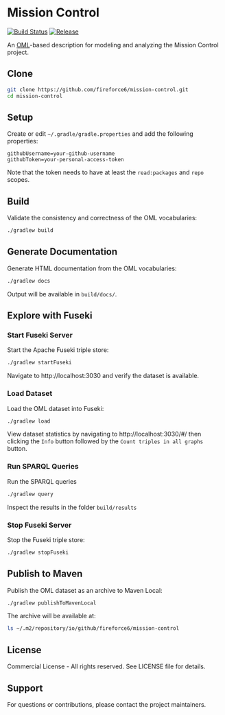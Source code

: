 # Mission Control

[![Build Status](https://github.com/fireforce6-f25/mission-control/actions/workflows/ci.yml/badge.svg)](https://github.com/fireforce6-f25/mission-control/actions/workflows/ci.yml)
[![Release](https://img.shields.io/github/v/release/fireforce6-f25/mission-control?label=Release)](https://github.com/fireforce6-f25/mission-control/releases/latest)


An [OML](https://github.com/opencaesar/oml)-based description for modeling and analyzing the Mission Control project.

## Clone

```bash
git clone https://github.com/fireforce6/mission-control.git
cd mission-control
```

## Setup

Create or edit `~/.gradle/gradle.properties` and add the following properties:

```properties
githubUsername=your-github-username
githubToken=your-personal-access-token
```

Note that the token needs to have at least the `read:packages` and `repo` scopes.

## Build

Validate the consistency and correctness of the OML vocabularies:

```bash
./gradlew build
```

## Generate Documentation

Generate HTML documentation from the OML vocabularies:

```bash
./gradlew docs
```

Output will be available in `build/docs/`.

## Explore with Fuseki

### Start Fuseki Server

Start the Apache Fuseki triple store:

```bash
./gradlew startFuseki
```

Navigate to http://localhost:3030 and verify the dataset is available.

### Load Dataset

Load the OML dataset into Fuseki:

```bash
./gradlew load
```

View dataset statistics by navigating to http://localhost:3030/#/ then clicking the `Info` button followed by the `Count triples in all graphs` button.

### Run SPARQL Queries

Run the SPARQL queries

```bash
./gradlew query
```

Inspect the results in the folder `build/results`

### Stop Fuseki Server

Stop the Fuseki triple store:

```bash
./gradlew stopFuseki
```

## Publish to Maven

Publish the OML dataset as an archive to Maven Local:

```bash
./gradlew publishToMavenLocal
```

The archive will be available at:

```bash
ls ~/.m2/repository/io/github/fireforce6/mission-control
```

## License

Commercial License - All rights reserved. See LICENSE file for details.

## Support

For questions or contributions, please contact the project maintainers.
